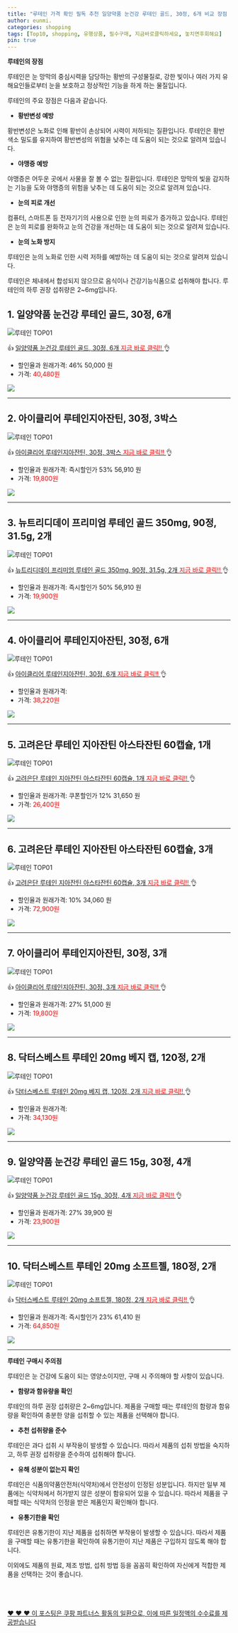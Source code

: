 ```yaml
---
title: "루테인 가격 확인 필독 추천 일양약품 눈건강 루테인 골드, 30정, 6개 비교 장점 구매가이드"
author: eunmi.
categories: shopping
tags: [Top10, shopping, 유행상품, 필수구매, 지금바로클릭하세요, 놓치면후회해요]
pin: true
---
```

**루테인의 장점**

루테인은 눈 망막의 중심시력을 담당하는 황반의 구성물질로, 강한 빛이나 여러 가지 유해요인들로부터 눈을 보호하고 정상적인 기능을 하게 하는 물질입니다.

루테인의 주요 장점은 다음과 같습니다.

* **황반변성 예방**

황반변성은 노화로 인해 황반이 손상되어 시력이 저하되는 질환입니다. 루테인은 황반 색소 밀도를 유지하여 황반변성의 위험을 낮추는 데 도움이 되는 것으로 알려져 있습니다.

* **야맹증 예방**

야맹증은 어두운 곳에서 사물을 잘 볼 수 없는 질환입니다. 루테인은 망막의 빛을 감지하는 기능을 도와 야맹증의 위험을 낮추는 데 도움이 되는 것으로 알려져 있습니다.

* **눈의 피로 개선**

컴퓨터, 스마트폰 등 전자기기의 사용으로 인한 눈의 피로가 증가하고 있습니다. 루테인은 눈의 피로를 완화하고 눈의 건강을 개선하는 데 도움이 되는 것으로 알려져 있습니다.

* **눈의 노화 방지**

루테인은 눈의 노화로 인한 시력 저하를 예방하는 데 도움이 되는 것으로 알려져 있습니다.

루테인은 체내에서 합성되지 않으므로 음식이나 건강기능식품으로 섭취해야 합니다. 루테인의 하루 권장 섭취량은 2~6mg입니다.

   

## 1. 일양약품 눈건강 루테인 골드, 30정, 6개

![루테인 TOP01](https://thumbnail6.coupangcdn.com/thumbnails/remote/230x230ex/image/vendor_inventory/96e2/7e5fc17c10169fd8f2680c38c931af8aa18ba104e02ae023fb0b2e73447d.jpg)


👍 [일양약품 눈건강 루테인 골드, 30정, 6개 <font color=red> 지금 바로 클릭!! </font> ](https://link.coupang.com/re/AFFSDP?lptag=AF3617701&subid=GithubCoopas&pageKey=7326007362&traceid=V0-153&itemId=8972018332&vendorItemId=80020066001) 👌 


- 할인율과 원래가격: 46%  50,000   원
- 가격: <span style='color:red'>40,480원</span>

[![](/discount_price.png)](https://link.coupang.com/re/AFFSDP?lptag=AF3617701&subid=GithubCoopas&pageKey=7326007362&traceid=V0-153&itemId=8972018332&vendorItemId=80020066001)

---


   

## 2. 아이클리어 루테인지아잔틴, 30정, 3박스

![루테인 TOP01](https://thumbnail6.coupangcdn.com/thumbnails/remote/230x230ex/image/retail/images/2366218950490312-1e20d7e7-f0a6-4acf-8942-0a2e5687bb04.jpg)


👍 [아이클리어 루테인지아잔틴, 30정, 3박스 <font color=red> 지금 바로 클릭!! </font> ](https://link.coupang.com/re/AFFSDP?lptag=AF3617701&subid=GithubCoopas&pageKey=1175646750&traceid=V0-153&itemId=19421826371&vendorItemId=77582829254) 👌 


- 할인율과 원래가격: 즉시할인가 53%  56,910   원
- 가격: <span style='color:red'>19,800원</span>

[![](/discount_price.png)](https://link.coupang.com/re/AFFSDP?lptag=AF3617701&subid=GithubCoopas&pageKey=1175646750&traceid=V0-153&itemId=19421826371&vendorItemId=77582829254)

---


   

## 3. 뉴트리디데이 프리미엄 루테인 골드 350mg, 90정, 31.5g, 2개

![루테인 TOP01](https://thumbnail6.coupangcdn.com/thumbnails/remote/230x230ex/image/retail/images/8999977054299618-aff16828-9b54-43d1-89f6-1c2894863edb.jpg)


👍 [뉴트리디데이 프리미엄 루테인 골드 350mg, 90정, 31.5g, 2개 <font color=red> 지금 바로 클릭!! </font> ](https://link.coupang.com/re/AFFSDP?lptag=AF3617701&subid=GithubCoopas&pageKey=7670381071&traceid=V0-153&itemId=19619756225&vendorItemId=4443299967) 👌 


- 할인율과 원래가격: 즉시할인가 50%  56,910   원
- 가격: <span style='color:red'>19,900원</span>

[![](/discount_price.png)](https://link.coupang.com/re/AFFSDP?lptag=AF3617701&subid=GithubCoopas&pageKey=7670381071&traceid=V0-153&itemId=19619756225&vendorItemId=4443299967)

---


   

## 4. 아이클리어 루테인지아잔틴, 30정, 6개

![루테인 TOP01](https://thumbnail10.coupangcdn.com/thumbnails/remote/230x230ex/image/retail/images/00952db5-db23-40fc-be1b-5d6095bd88155505011299766788322.png)


👍 [아이클리어 루테인지아잔틴, 30정, 6개 <font color=red> 지금 바로 클릭!! </font> ](https://link.coupang.com/re/AFFSDP?lptag=AF3617701&subid=GithubCoopas&pageKey=1175646750&traceid=V0-153&itemId=19421828315&vendorItemId=86533290688) 👌 


- 할인율과 원래가격: 
- 가격: <span style='color:red'>38,220원</span>

[![](/discount_price.png)](https://link.coupang.com/re/AFFSDP?lptag=AF3617701&subid=GithubCoopas&pageKey=1175646750&traceid=V0-153&itemId=19421828315&vendorItemId=86533290688)

---


   

## 5. 고려은단 루테인 지아잔틴 아스타잔틴 60캡슐, 1개

![루테인 TOP01](https://thumbnail7.coupangcdn.com/thumbnails/remote/230x230ex/image/vendor_inventory/56e7/52a6104f8f735b8c547591c1f87df6513421c68f8b2863c2db684322d0ca.jpg)


👍 [고려은단 루테인 지아잔틴 아스타잔틴 60캡슐, 1개 <font color=red> 지금 바로 클릭!! </font> ](https://link.coupang.com/re/AFFSDP?lptag=AF3617701&subid=GithubCoopas&pageKey=7716716566&traceid=V0-153&itemId=20698590691&vendorItemId=87492245531) 👌 


- 할인율과 원래가격: 쿠폰할인가 12%  31,650   원
- 가격: <span style='color:red'>26,400원</span>

[![](/discount_price.png)](https://link.coupang.com/re/AFFSDP?lptag=AF3617701&subid=GithubCoopas&pageKey=7716716566&traceid=V0-153&itemId=20698590691&vendorItemId=87492245531)

---


   

## 6. 고려은단 루테인 지아잔틴 아스타잔틴 60캡슐, 3개

![루테인 TOP01](https://thumbnail6.coupangcdn.com/thumbnails/remote/230x230ex/image/vendor_inventory/fa2f/a896143d02fc38e0900baf5716722aa6212c875c78e639083cba6e9886a7.png)


👍 [고려은단 루테인 지아잔틴 아스타잔틴 60캡슐, 3개 <font color=red> 지금 바로 클릭!! </font> ](https://link.coupang.com/re/AFFSDP?lptag=AF3617701&subid=GithubCoopas&pageKey=7716716566&traceid=V0-153&itemId=20698590693&vendorItemId=87492245488) 👌 


- 할인율과 원래가격: 10%  34,060   원
- 가격: <span style='color:red'>72,900원</span>

[![](/discount_price.png)](https://link.coupang.com/re/AFFSDP?lptag=AF3617701&subid=GithubCoopas&pageKey=7716716566&traceid=V0-153&itemId=20698590693&vendorItemId=87492245488)

---


   

## 7. 아이클리어 루테인지아잔틴, 30정, 3개

![루테인 TOP01](https://thumbnail6.coupangcdn.com/thumbnails/remote/230x230ex/image/retail/images/2366218950490312-1e20d7e7-f0a6-4acf-8942-0a2e5687bb04.jpg)


👍 [아이클리어 루테인지아잔틴, 30정, 3개 <font color=red> 지금 바로 클릭!! </font> ](https://link.coupang.com/re/AFFSDP?lptag=AF3617701&subid=GithubCoopas&pageKey=6135465893&traceid=V0-153&itemId=11729749423&vendorItemId=79003716257) 👌 


- 할인율과 원래가격: 27%  51,000   원
- 가격: <span style='color:red'>19,800원</span>

[![](/discount_price.png)](https://link.coupang.com/re/AFFSDP?lptag=AF3617701&subid=GithubCoopas&pageKey=6135465893&traceid=V0-153&itemId=11729749423&vendorItemId=79003716257)

---


   

## 8. 닥터스베스트 루테인 20mg 베지 캡, 120정, 2개

![루테인 TOP01](https://thumbnail6.coupangcdn.com/thumbnails/remote/230x230ex/image/vendor_inventory/9f2d/b8d366fb77e10c34ce561445f0e2e53d8d3d874a954e44d1c4eae2a1dd03.jpg)


👍 [닥터스베스트 루테인 20mg 베지 캡, 120정, 2개 <font color=red> 지금 바로 클릭!! </font> ](https://link.coupang.com/re/AFFSDP?lptag=AF3617701&subid=GithubCoopas&pageKey=6215295781&traceid=V0-153&itemId=12409642230&vendorItemId=70729664458) 👌 


- 할인율과 원래가격: 
- 가격: <span style='color:red'>34,130원</span>

[![](/discount_price.png)](https://link.coupang.com/re/AFFSDP?lptag=AF3617701&subid=GithubCoopas&pageKey=6215295781&traceid=V0-153&itemId=12409642230&vendorItemId=70729664458)

---


   

## 9. 일양약품 눈건강 루테인 골드 15g, 30정, 4개

![루테인 TOP01](https://thumbnail10.coupangcdn.com/thumbnails/remote/230x230ex/image/retail/images/2022/09/28/14/2/329f62b8-8a96-42f1-a049-73346f469f6e.jpg)


👍 [일양약품 눈건강 루테인 골드 15g, 30정, 4개 <font color=red> 지금 바로 클릭!! </font> ](https://link.coupang.com/re/AFFSDP?lptag=AF3617701&subid=GithubCoopas&pageKey=7326007362&traceid=V0-153&itemId=3276643714&vendorItemId=83289676698) 👌 


- 할인율과 원래가격: 27%  39,900   원
- 가격: <span style='color:red'>23,900원</span>

[![](/discount_price.png)](https://link.coupang.com/re/AFFSDP?lptag=AF3617701&subid=GithubCoopas&pageKey=7326007362&traceid=V0-153&itemId=3276643714&vendorItemId=83289676698)

---


   

## 10. 닥터스베스트 루테인 20mg 소프트젤, 180정, 2개

![루테인 TOP01](https://thumbnail6.coupangcdn.com/thumbnails/remote/230x230ex/image/vendor_inventory/440a/2dab26283d5741c060179c73bba8c8140da12b01822c26a4a5e01470c0bd.jpg)


👍 [닥터스베스트 루테인 20mg 소프트젤, 180정, 2개 <font color=red> 지금 바로 클릭!! </font> ](https://link.coupang.com/re/AFFSDP?lptag=AF3617701&subid=GithubCoopas&pageKey=2494609&traceid=V0-153&itemId=6776942878&vendorItemId=81217796756) 👌 


- 할인율과 원래가격: 즉시할인가 23%  61,410   원
- 가격: <span style='color:red'>64,850원</span>

[![](/discount_price.png)](https://link.coupang.com/re/AFFSDP?lptag=AF3617701&subid=GithubCoopas&pageKey=2494609&traceid=V0-153&itemId=6776942878&vendorItemId=81217796756)

---
**루테인 구매시 주의점**

루테인은 눈 건강에 도움이 되는 영양소이지만, 구매 시 주의해야 할 사항이 있습니다.

* **함량과 함유량을 확인**

루테인의 하루 권장 섭취량은 2~6mg입니다. 제품을 구매할 때는 루테인의 함량과 함유량을 확인하여 충분한 양을 섭취할 수 있는 제품을 선택해야 합니다.

* **추천 섭취량을 준수**

루테인은 과다 섭취 시 부작용이 발생할 수 있습니다. 따라서 제품의 섭취 방법을 숙지하고, 하루 권장 섭취량을 준수하여 섭취해야 합니다.

* **유해 성분이 없는지 확인**

루테인은 식품의약품안전처(식약처)에서 안전성이 인정된 성분입니다. 하지만 일부 제품에는 식약처에서 허가받지 않은 성분이 함유되어 있을 수 있습니다. 따라서 제품을 구매할 때는 식약처의 인정을 받은 제품인지 확인해야 합니다.

* **유통기한을 확인**

루테인은 유통기한이 지난 제품을 섭취하면 부작용이 발생할 수 있습니다. 따라서 제품을 구매할 때는 유통기한을 확인하여 유통기한이 지난 제품은 구입하지 않도록 해야 합니다.

이외에도 제품의 원료, 제조 방법, 섭취 방법 등을 꼼꼼히 확인하여 자신에게 적합한 제품을 선택하는 것이 좋습니다.<br><br><br><br><br> [ ❤ ❤ ❤ 이 포스팅은 쿠팡 파트너스 활동의 일환으로, 이에 따른 일정액의 수수료를 제공받습니다](https://link.coupang.com/a/bcEFyh)